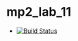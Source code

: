 # mp2_lab_11
+ [![Build Status](https://travis-ci.org/CYChack/mp2_lab_11.svg?branch=main)](https://travis-ci.org/CYChack/mp2_lab_11)
